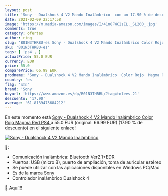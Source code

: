 ```yaml
---
layout: post
title: 'Sony - Dualshock 4 V2 Mando Inalámbrico  con un 17.90 % de descuento'
date: 2021-02-09 22:17:58
image: 'https://m.media-amazon.com/images/I/41n8FWC2sEL._SL200_.jpg'
comments: true
category: ofertas
author: ring
slug: 'B01N3THRBU-es Sony - Dualshock 4 V2 Mando Inalámbrico Color Rojo Magma...'
sku: 'B01N3THRBU-es'
tags: [ 'ps4', ]
actualPrice: 55.0 EUR
currency: EUR
price: 55.0
comparePrice: 66.99 EUR
prodname: 'Sony - Dualshock 4 V2 Mando Inalámbrico  Color Rojo  Magma Red   PS4 '
country: 'es'
flag: '🇪🇸'
brand: 'Sony'
buyurl: 'https://www.amazon.es/dp/B01N3THRBU/?tag=tolees-21'
descuento: '17.90'
average: '61.8139473684212'
---
```


En este momento está [Sony - Dualshock 4 V2 Mando Inalámbrico  Color Rojo  Magma Red   PS4 ](https://www.amazon.es/dp/B01N3THRBU/?tag=tolees-21) a 55.0 EUR (original: 66.99 EUR) (17.90 %  de descuento) en el siguiente enlace!

[![Sony - Dualshock 4 V2 Mando Inalámbrico ](https://m.media-amazon.com/images/I/41n8FWC2sEL._SL200_.jpg)](https://www.amazon.es/dp/B01N3THRBU/?tag=tolees-21)

🔎:

- Comunicación inalámbrica: Bluetooth Ver2.1+EDR
- Puertos: USB (micro B), puerto de ampliación, toma de auricular estéreo
- Se puede utilizar con las aplicaciones disponibles en Windows PC/Mac
- Es de la marca Sony
- Controlador inalámbrico Dualshock 4

[🛒 Aquí!!!](https://www.amazon.es/dp/B01N3THRBU/?tag=tolees-21)
